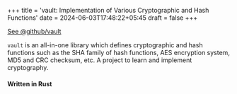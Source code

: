 +++
title = 'vault: Implementation of Various Cryptographic and Hash Functions'
date = 2024-06-03T17:48:22+05:45
draft = false
+++

[See @github/vault](https://github.com/CroxxN/vault)

`vault` is an all-in-one library which defines cryptographic and hash functions such as the SHA family of hash functions, AES encryption system, MD5 and CRC checksum, etc. A project to learn and implement cryptography.

#### Written in Rust
